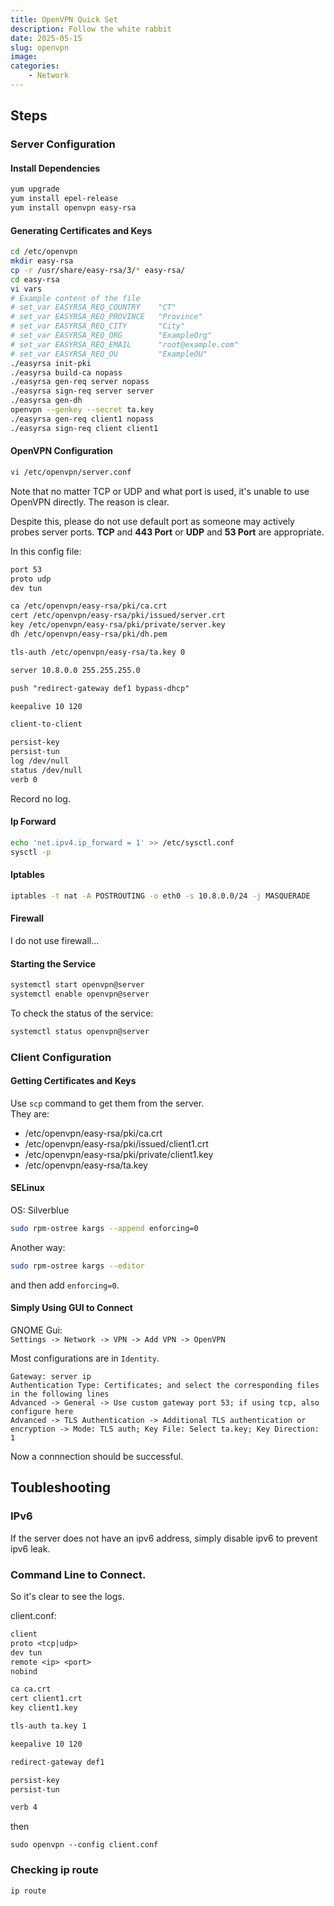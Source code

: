 ```yaml
---
title: OpenVPN Quick Set
description: Follow the white rabbit
date: 2025-05-15
slug: openvpn
image: 
categories:
    - Network
---
```


## Steps
### Server Configuration
#### Install Dependencies
```bash
yum upgrade 
yum install epel-release
yum install openvpn easy-rsa
```

#### Generating Certificates and Keys
```bash
cd /etc/openvpn
mkdir easy-rsa
cp -r /usr/share/easy-rsa/3/* easy-rsa/
cd easy-rsa
vi vars
# Example content of the file
# set_var EASYRSA_REQ_COUNTRY    "CT"
# set_var EASYRSA_REQ_PROVINCE   "Province"
# set_var EASYRSA_REQ_CITY       "City"
# set_var EASYRSA_REQ_ORG        "ExampleOrg"
# set_var EASYRSA_REQ_EMAIL      "root@example.com"
# set_var EASYRSA_REQ_OU         "ExampleOU"
./easyrsa init-pki
./easyrsa build-ca nopass
./easyrsa gen-req server nopass
./easyrsa sign-req server server
./easyrsa gen-dh
openvpn --genkey --secret ta.key
./easyrsa gen-req client1 nopass
./easyrsa sign-req client client1
```

#### OpenVPN Configuration
```bash
vi /etc/openvpn/server.conf
```

Note that no matter TCP or UDP and what port is used, it's unable to use OpenVPN directly. The reason is clear.  

Despite this, please do not use default port as someone may actively probes server ports. **TCP** and **443 Port** or **UDP** and **53 Port** are appropriate.  

In this config file:  
```txt
port 53
proto udp
dev tun

ca /etc/openvpn/easy-rsa/pki/ca.crt
cert /etc/openvpn/easy-rsa/pki/issued/server.crt
key /etc/openvpn/easy-rsa/pki/private/server.key
dh /etc/openvpn/easy-rsa/pki/dh.pem

tls-auth /etc/openvpn/easy-rsa/ta.key 0

server 10.8.0.0 255.255.255.0

push "redirect-gateway def1 bypass-dhcp"

keepalive 10 120

client-to-client

persist-key
persist-tun
log /dev/null
status /dev/null
verb 0
```

Record no log.  

#### Ip Forward
```bash
echo 'net.ipv4.ip_forward = 1' >> /etc/sysctl.conf
sysctl -p
```

#### Iptables
```bash
iptables -t nat -A POSTROUTING -o eth0 -s 10.8.0.0/24 -j MASQUERADE
```

#### Firewall
I do not use firewall...  

#### Starting the Service
```bash
systemctl start openvpn@server
systemctl enable openvpn@server
```

To check the status of the service:  
```bash
systemctl status openvpn@server
```

### Client Configuration
#### Getting Certificates and Keys
Use `scp` command to get them from the server.  
They are:  
- /etc/openvpn/easy-rsa/pki/ca.crt
- /etc/openvpn/easy-rsa/pki/issued/client1.crt
- /etc/openvpn/easy-rsa/pki/private/client1.key
- /etc/openvpn/easy-rsa/ta.key

#### SELinux
OS: Silverblue  

```bash
sudo rpm-ostree kargs --append enforcing=0
```

Another way:  
```bash
sudo rpm-ostree kargs --editor
```
and then add `enforcing=0`.  

#### Simply Using GUI to Connect
GNOME Gui:  
`Settings -> Network -> VPN -> Add VPN -> OpenVPN`  

Most configurations are in `Identity`.  
```
Gateway: server ip
Authentication Type: Certificates; and select the corresponding files in the following lines
Advanced -> General -> Use custom gateway port 53; if using tcp, also configure here
Advanced -> TLS Authentication -> Additional TLS authentication or encryption -> Mode: TLS auth; Key File: Select ta.key; Key Direction: 1
```

Now a connnection should be successful.  

## Toubleshooting
### IPv6
If the server does not have an ipv6 address, simply disable ipv6 to prevent ipv6 leak.  

### Command Line to Connect.
So it's clear to see the logs.  

client.conf:  
```txt
client
proto <tcp|udp>
dev tun
remote <ip> <port> 
nobind

ca ca.crt
cert client1.crt
key client1.key

tls-auth ta.key 1

keepalive 10 120

redirect-gateway def1

persist-key
persist-tun

verb 4
```

then  
```
sudo openvpn --config client.conf
```
### Checking ip route
```bash
ip route
```

